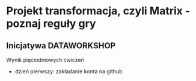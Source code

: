 # Projekt transformacja, czyli Matrix - poznaj reguły gry
## Inicjatywa DATAWORKSHOP
Wynik pięciodniowych ćwiczeń
- dzień pierwszy: zakładanie konta na github
